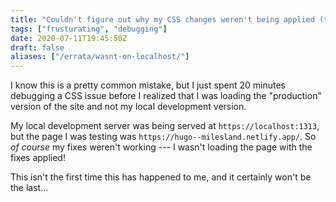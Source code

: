 ```yaml
---
title: "Couldn't figure out why my CSS changes weren't being applied (turns out I was in prod)"
tags: ["frusturating", "debugging"]
date: 2020-07-11T19:45:50Z
draft: false
aliases: ["/errata/wasnt-on-localhost/"]
---
```


I know this is a pretty common mistake, but I just spent 20 minutes debugging a CSS issue before I realized that I was loading the "production" version of the site and not my local development version.

My local development server was being served at `https://localhost:1313`, but the page I was testing was `https://hugo--milesland.netlify.app/`. So _of course_ my fixes weren't working --- I wasn't loading the page with the fixes applied!

This isn't the first time this has happened to me, and it certainly won't be the last...